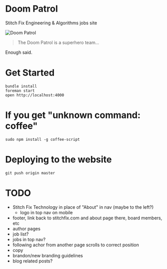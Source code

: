 # Doom Patrol
Stitch Fix Engineering & Algorithms jobs site

![Doom Patrol](http://images2.wikia.nocookie.net/__cb20091015054813/marvel_dc/images/5/55/Doom_Patrol_008.jpg "DOOM PATROL")


> The Doom Patrol is a superhero team...

Enough said.

# Get Started

    bundle install
    foreman start
    open http://localhost:4000
    
# If you get "unknown command: coffee"

    sudo npm install -g coffee-script

# Deploying to the website

```
git push origin master
```


# TODO

- Stitch Fix Technology in place of "About" in nav (maybe to the left?)
  - logo in top nav on mobile
- footer, link back to stitchfix.com and about page there, board members, etc
- author pages
- job list?
- jobs in top nav?
- following achor from another page scrolls to correct position
- copy
- brandon/new branding guidelines
- blog related posts?